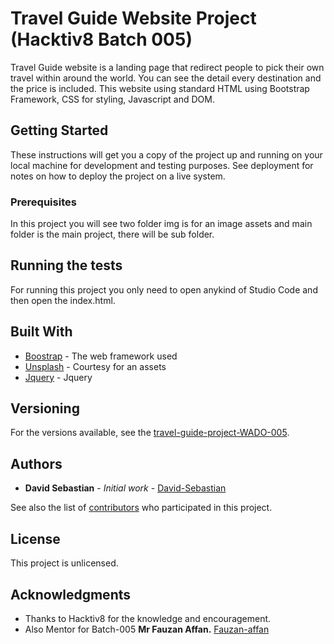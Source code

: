 # Travel Guide Website Project (Hacktiv8 Batch 005)

Travel Guide website is a landing page that redirect people to pick their own travel within around the world.
You can see the detail every destination and the price is included.
This website using standard HTML using Bootstrap Framework, CSS for styling, Javascript and DOM.

## Getting Started

These instructions will get you a copy of the project up and running on your local machine for development and testing purposes. See deployment for notes on how to deploy the project on a live system.

### Prerequisites

In this project you will see two folder img is for an image assets and main folder is the main project, there will be sub folder.

## Running the tests

For running this project you only need to open anykind of Studio Code and then open the index.html.

## Built With

- [Boostrap](https://getbootstrap.com/) - The web framework used
- [Unsplash](https://unsplash.com/) - Courtesy for an assets
- [Jquery](https://jquery.com/) - Jquery

## Versioning

For the versions available, see the [travel-guide-project-WADO-005](https://github.com/David-Sebastian/travel-guide-project-WADO-005).

## Authors

- **David Sebastian** - _Initial work_ - [David-Sebastian](https://github.com/David-Sebastian)

See also the list of [contributors](https://github.com/your/project/contributors) who participated in this project.

## License

This project is unlicensed.

## Acknowledgments

- Thanks to Hacktiv8 for the knowledge and encouragement.
- Also Mentor for Batch-005 **Mr Fauzan Affan.** [Fauzan-affan](https://github.com/Fauzan-affan)
